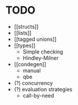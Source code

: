 # TODO

- [[structs]]
- [[lists]]
- [[tagged unions]]
- [[types]]
  - Simple checking
  - Hindley-Milner
- [[condegen]]
  - manual
  - qbe
- (?) concurrency
- (?) evaluation strategies
  - call-by-need

